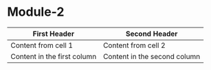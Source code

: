 # Module-2

First Header | Second Header
------------ | -------------
Content from cell 1 | Content from cell 2
Content in the first column | Content in the second column
